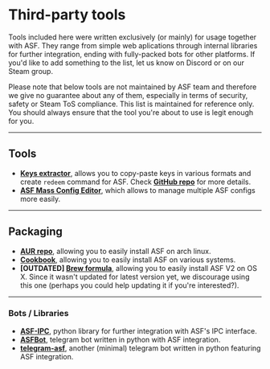# Third-party tools

Tools included here were written exclusively (or mainly) for usage together with ASF. They range from simple web aplications through internal libraries for further integration, ending with fully-packed bots for other platforms. If you'd like to add something to the list, let us know on Discord or on our Steam group.

Please note that below tools are not maintained by ASF team and therefore we give no guarantee about any of them, especially in terms of security, safety or Steam ToS compliance. This list is maintained for reference only. You should always ensure that the tool you're about to use is legit enough for you.

---

## Tools

- **[Keys extractor](https://ske.cloudswift.me)**, allows you to copy-paste keys in various formats and create `redeem` command for ASF. Check **[GitHub repo](https://github.com/Cloud-Swift/SKE)** for more details.
- **[ASF Mass Config Editor](https://github.com/genesix-eu/asf_mass_config_editor)**, which allows to manage multiple ASF configs more easily.

---

## Packaging

- **[AUR repo](https://aur.archlinux.org/packages/asf)**, allowing you to easily install ASF on arch linux.
- **[Cookbook](https://supermarket.chef.io/cookbooks/asf)**, allowing you to easily install ASF on various systems.
- **[OUTDATED] [Brew formula](http://brewformulas.org/ArchiSteamFarm)**, allowing you to easily install ASF V2 on OS X. Since it wasn't updated for latest version yet, we discourage using this one (perhaps you could help updating it if you're interested?).
---

### Bots / Libraries

- **[ASF-IPC](https://pypi.python.org/pypi/ASF-IPC/1.1.3)**, python library for further integration with ASF's IPC interface.
- **[ASFBot](https://github.com/dmcallejo/ASFBot)**, telegram bot written in python with ASF integration.
- **[telegram-asf](https://github.com/deluxghost/telegram-asf)**, another (minimal) telegram bot written in python featuring ASF integration.